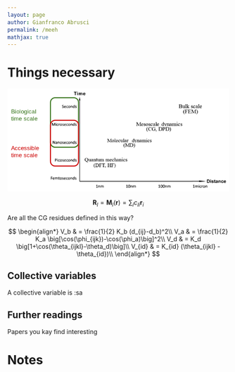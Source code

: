 ```yaml
---
layout: page
author: Gianfranco Abrusci
permalink: /meeh
mathjax: true
---
```

<script src="https://cdnjs.cloudflare.com/ajax/libs/mathjax/2.7.0/MathJax.js?config=TeX-AMS-MML_HTMLorMML" type="text/javascript"></script>


# Things necessary
<IMG class="displayed" src="../../img/tut3/time_scale.png" alt="">

$$
\textbf{R}_I = \textbf{M}_I(\textbf{r}) = \sum_i c_{Ii}\textbf{r}_i
$$

<p class="prompt prompt-question">Are all the CG residues defined in
this way?</p>

<p align="center">
$$
\begin{align*}
V_b  & = \frac{1}{2} K_b (d_{ij}-d_b)^2\\
V_a  & = \frac{1}{2} K_a \big[\cos(\phi_{ijk})-\cos(\phi_a)\big]^2\\
V_d  & = K_d \big[1+\cos(\theta_{ijkl}-\theta_d)\big]\\
V_{id} & = K_{id} (\theta_{ijkl} - \theta_{id})\\
\end{align*}
$$
</p>


## Collective variables

A collective variable is :sa



## Further readings
Papers you kay find interesting

# Notes
